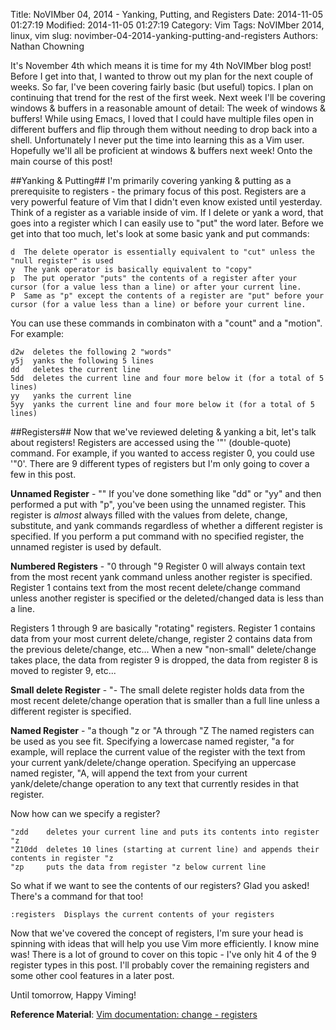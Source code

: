Title: NoVIMber 04, 2014 - Yanking, Putting, and Registers
Date: 2014-11-05 01:27:19
Modified: 2014-11-05 01:27:19
Category: Vim
Tags: NoVIMber 2014, linux, vim
slug: novimber-04-2014-yanking-putting-and-registers
Authors: Nathan Chowning

It's November 4th which means it is time for my 4th NoVIMber blog post! Before I get into that, I wanted to throw out my plan for the next couple of weeks. So far, I've been covering fairly basic (but useful) topics. I plan on continuing that trend for the rest of the first week. Next week I'll be covering windows & buffers in a reasonable amount of detail: The week of windows & buffers! While using Emacs, I loved that I could have multiple files open in different buffers and flip through them without needing to drop back into a shell. Unfortunately I never put the time into learning this as a Vim user. Hopefully we'll all be proficient at windows & buffers next week! Onto the main course of this post!

##Yanking & Putting##
I'm primarily covering yanking & putting as a prerequisite to registers - the primary focus of this post. Registers are a very powerful feature of Vim that I didn't even know existed until yesterday. Think of a register as a variable inside of vim. If I delete or yank a word, that goes into a register which I can easily use to "put" the word later. Before we get into that too much, let's look at some basic yank and put commands:

```
d  The delete operator is essentially equivalent to "cut" unless the "null register" is used
y  The yank operator is basically equivalent to "copy"
p  The put operator "puts" the contents of a register after your cursor (for a value less than a line) or after your current line.
P  Same as "p" except the contents of a register are "put" before your cursor (for a value less than a line) or before your current line.
```

You can use these commands in combinaton with a "count" and a "motion". For example:

```
d2w  deletes the following 2 "words"
y5j  yanks the following 5 lines
dd   deletes the current line
5dd  deletes the current line and four more below it (for a total of 5 lines)
yy   yanks the current line
5yy  yanks the current line and four more below it (for a total of 5 lines)
```

##Registers##
Now that we've reviewed deleting & yanking a bit, let's talk about registers! Registers are accessed using the '"' (double-quote) command. For example, if you wanted to access register 0, you could use '"0'. There are 9 different types of registers but I'm only going to cover a few in this post.

__Unnamed Register__ - ""
If you've done something like "dd" or "yy" and then performed a put with "p", you've been using the unnamed register. This register is *almost* always filled with the values from delete, change, substitute, and yank commands regardless of whether a different register is specified. If you perform a put command with no specified register, the unnamed register is used by default.

__Numbered Registers__ - "0 through "9
Register 0 will always contain text from the most recent yank command unless another register is specified. 
Register 1 contains text from the most recent delete/change command unless another register is specified or the deleted/changed data is less than a line.

Registers 1 through 9 are basically "rotating" registers. Register 1 contains data from your most current delete/change, register 2 contains data from the previous delete/change, etc... When a new "non-small" delete/change takes place, the data from register 9 is dropped, the data from register 8 is moved to register 9, etc...

__Small delete Register__ - "-
The small delete register holds data from the most recent delete/change operation that is smaller than a full line unless a different register is specified.

__Named Register__ - "a though "z or "A through "Z
The named registers can be used as you see fit. Specifying a lowercase named register, "a for example, will replace the current value of the register with the text from your current yank/delete/change operation. Specifying an uppercase named register, "A, will append the text from your current yank/delete/change operation to any text that currently resides in that register.

Now how can we specify a register?

```
"zdd    deletes your current line and puts its contents into register "z
"Z10dd  deletes 10 lines (starting at current line) and appends their contents in register "z
"zp     puts the data from register "z below current line
```

So what if we want to see the contents of our registers? Glad you asked! There's a command for that too!

```
:registers  Displays the current contents of your registers
```

Now that we've covered the concept of registers, I'm sure your head is spinning with ideas that will help you use Vim more efficiently. I know mine was! There is a lot of ground to cover on this topic - I've only hit 4 of the 9 register types in this post. I'll probably cover the remaining registers and some other cool features in a later post.

Until tomorrow, Happy Viming!

__Reference Material__: [Vim documentation: change - registers](http://vimdoc.sourceforge.net/htmldoc/change.html#registers)
